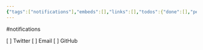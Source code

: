 ```yaml
---
{"tags":["notifications"],"embeds":[],"links":[],"todos":{"done":[],"pending":["Twitter","Email","GitHub"]},"uuid":"c7d020d7-71f4-4f16-9b47-f4f711192ff8"}
---
```

#notifications

[ ] Twitter
[ ] Email
[ ] GitHub